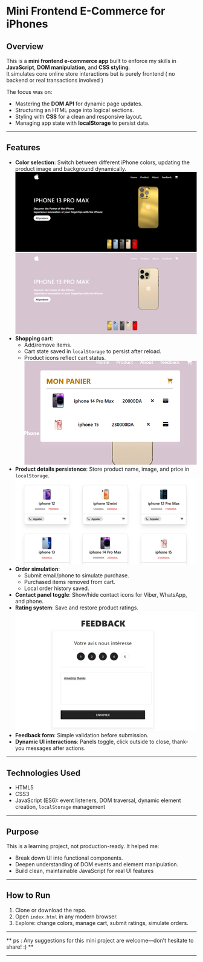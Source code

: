 # Mini Frontend E-Commerce for iPhones

## Overview

This is a **mini frontend e-commerce app** built to enforce my skills in **JavaScript**, **DOM manipulation**, and **CSS styling**.  
It simulates core online store interactions but is purely frontend ( no backend or real transactions involved ) 

The focus was on:

- Mastering the **DOM API** for dynamic page updates.
- Structuring an HTML page into logical sections.
- Styling with **CSS** for a clean and responsive layout.
- Managing app state with **localStorage** to persist data.

---

## Features

- **Color selection**: Switch between different iPhone colors, updating the product image and background dynamically.
  <img src="iphone1.png" alt="iPhone" width="500" />
   <img src="iphone2.png" alt="iPhone" width="500" /> 
- **Shopping cart**:  
  - Add/remove items.
  - Cart state saved in `localStorage` to persist after reload.  
  - Product icons reflect cart status.
     <img src="panier.png" alt="iPhone" width="500" /> 
- **Product details persistence**: Store product name, image, and price in `localStorage`.
   <img src="iphone3.png" alt="iPhone" width="500" /> 
- **Order simulation**:  
  - Submit email/phone to simulate purchase.  
  - Purchased items removed from cart.  
  - Local order history saved.  
- **Contact panel toggle**: Show/hide contact icons for Viber, WhatsApp, and phone.  
- **Rating system**: Save and restore product ratings.
   <img src="feedback.png" alt="iPhone" width="500" /> 
- **Feedback form**: Simple validation before submission.  
- **Dynamic UI interactions**: Panels toggle, click outside to close, thank-you messages after actions.

---

## Technologies Used

- HTML5  
- CSS3  
- JavaScript (ES6): event listeners, DOM traversal, dynamic element creation, `localStorage` management

---

## Purpose

This is a learning project, not production-ready. It helped me:

- Break down UI into functional components.  
- Deepen understanding of DOM events and element manipulation.  
- Build clean, maintainable JavaScript for real UI features

---

## How to Run

1. Clone or download the repo.  
2. Open `index.html` in any modern browser.  
3. Explore: change colors, manage cart, submit ratings, simulate orders.

---
** ps : Any suggestions for this mini project are welcome—don’t hesitate to share! :) **

---
